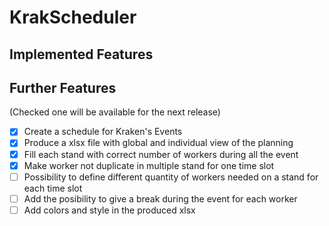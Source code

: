 # KrakScheduler

## Implemented Features

## Further Features
(Checked one will be available for the next release)

- [X] Create a schedule for Kraken's Events
- [X] Produce a xlsx file with global and individual view of the planning
- [X] Fill each stand with correct number of workers during all the event
- [X] Make worker not duplicate in multiple stand for one time slot
- [ ] Possibility to define different quantity of workers needed on a stand for each time slot
- [ ] Add the posibility to give a break during the event for each worker
- [ ] Add colors and style in the produced xlsx
